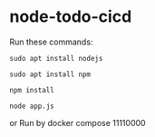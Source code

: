 # node-todo-cicd

Run these commands:


`sudo apt install nodejs`


`sudo apt install npm`


`npm install`

`node app.js`

or Run by docker compose
11110000
